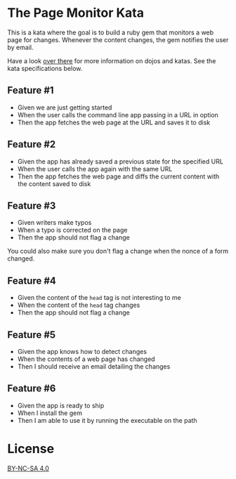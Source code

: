 # The Page Monitor Kata

This is a kata where the goal is to build a ruby gem that monitors a web page for changes. Whenever the content changes, the gem notifies the user by email.

Have a look [over there](http://codingdojo.org/cgi-bin/wiki.pl?WhatIsCodingDojo) for more information on dojos and katas. See the kata specifications below.

<!--

Have ready:

- a rails app to test stuff
- a mailer using Mail and a group gmail account for credentials
- a gem skeleton

-->

## Feature #1
    
- Given we are just getting started
- When the user calls the command line app passing in a URL in option
- Then the app fetches the web page at the URL and saves it to disk

## Feature #2

- Given the app has already saved a previous state for the specified URL
- When the user calls the app again with the same URL
- Then the app fetches the web page and diffs the current content with the content saved to disk

## Feature #3

- Given writers make typos
- When a typo is corrected on the page
- Then the app should not flag a change

<note>
You could also make sure you don't flag a change when the nonce of a form changed.
</note>

## Feature #4

- Given the content of the `head` tag is not interesting to me
- When the content of the `head` tag changes
- Then the app should not flag a change

## Feature #5
    
- Given the app knows how to detect changes
- When the contents of a web page has changed
- Then I should receive an email detailing the changes

## Feature #6

- Given the app is ready to ship
- When I install the gem
- Then I am able to use it by running the executable on the path

# License

[BY-NC-SA 4.0](http://creativecommons.org/licenses/by-nc-sa/4.0/deed.en_US)
